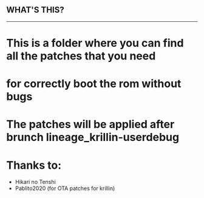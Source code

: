 ## WHAT'S THIS?
---

# This is a folder where you can find all the patches that you need
# for correctly boot the rom without bugs
# The patches will be applied after brunch lineage_krillin-userdebug

# Thanks to:

   * Hikari no Tenshi
   * Pablito2020 (for OTA patches for krillin)
